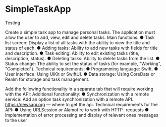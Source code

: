 # SimpleTaskApp
 Testing
 
Create a simple task app to manage personal tasks. The application must allow the user to add, view, edit and delete tasks.
Main functions:
● Task list screen: Display a list of all tasks with
the ability to view the title and status of each.
● Adding tasks: Ability to add new tasks with fields
for title and description.
● Task editing: Ability to edit existing tasks
(title, description, status).
● Deleting tasks: Ability to delete tasks from the list.
● Status change: The ability to set the status of tasks
(for example, "Working", "Completed").
Technical requirements:
● Programming language: Swift.
● User interface: Using UIKit or SwiftUI.
● Data storage: Using CoreData or Realm for
storage and task management.

Add the following functionality in a separate tab that will require working with the API:
Additional functionality:
● Synchronization with a remote service: Add an option
task synchronization with a remote API. https://newsapi.org — where to get the api.
Technical requirements for the API:
● Using URLSession or Alamofire to work with HTTP-
requests
● Implementation of error processing and display of relevant ones
messages to the user
